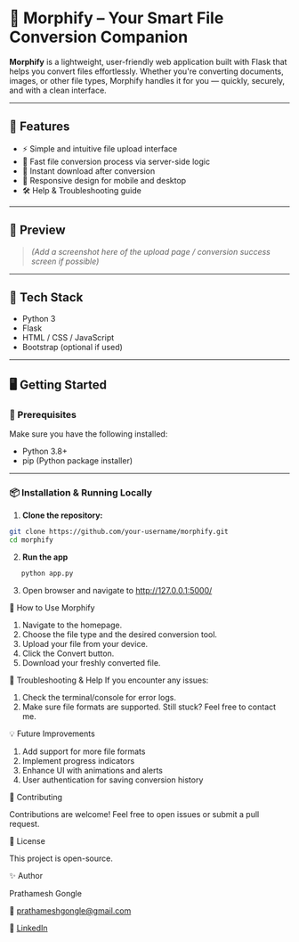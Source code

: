# 🔄 Morphify – Your Smart File Conversion Companion

**Morphify** is a lightweight, user-friendly web application built with Flask that helps you convert files effortlessly. Whether you're converting documents, images, or other file types, Morphify handles it for you — quickly, securely, and with a clean interface.

---

## 🚀 Features

- ⚡ Simple and intuitive file upload interface  
- 🔁 Fast file conversion process via server-side logic  
- 💾 Instant download after conversion  
- 📱 Responsive design for mobile and desktop  
- 🛠️ Help & Troubleshooting guide

---

## 📸 Preview

> *(Add a screenshot here of the upload page / conversion success screen if possible)*

---

## 🧪 Tech Stack

- Python 3  
- Flask  
- HTML / CSS / JavaScript  
- Bootstrap (optional if used)

---

## 🖥️ Getting Started

### 🔧 Prerequisites

Make sure you have the following installed:

- Python 3.8+
- pip (Python package installer)

---

### 📦 Installation & Running Locally

1. **Clone the repository:**
```bash
git clone https://github.com/your-username/morphify.git
cd morphify
```
2. **Run the app**
```bash
   python app.py
```
3. Open browser and navigate to
   http://127.0.0.1:5000/

🧭 How to Use Morphify
1. Navigate to the homepage.
2. Choose the file type and the desired conversion tool.
3. Upload your file from your device.
4. Click the Convert button.
5. Download your freshly converted file.

🛟 Troubleshooting & Help
If you encounter any issues:
1. Check the terminal/console for error logs.
2. Make sure file formats are supported.
Still stuck? Feel free to contact me.

💡 Future Improvements
1. Add support for more file formats
2. Implement progress indicators
3. Enhance UI with animations and alerts
4. User authentication for saving conversion history

🤝 Contributing

Contributions are welcome!
Feel free to open issues or submit a pull request.

📄 License

This project is open-source.

✨ Author

Prathamesh Gongle

📧 prathameshgongle@gmail.com

🔗 [LinkedIn](https://www.linkedin.com/in/prathamesh-gongle)









